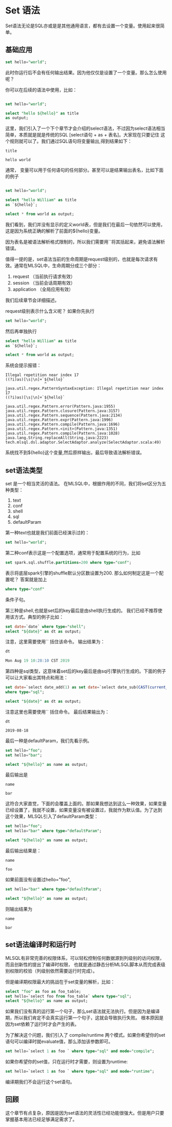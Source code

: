 # Set 语法

Set语法无论是SQL亦或是是其他通用语言，都有去设置一个变量。使用起来很简单。

## 基础应用

```sql
set hello="world";
```

此时你运行后不会有任何输出结果。因为他仅仅是设置了一个变量。那么怎么使用呢？

你可以在后续的语法中使用，比如：

```sql

set hello="world";

select "hello ${hello}" as title 
as output;
```

这里，我们引入了一个下个章节才会介绍的select语法，不过因为select语法相当简单，本质就是就是传统的SQL [select语句 + as + 表名]。大家现在只要记住
这个规则就可以了。我们通过SQL语句将变量输出,得到结果如下：


```
title

hello world
```
通常， 变量可以用于任何语句的任何部分。甚至可以是结果输出表名，比如下面的例子


```sql

set hello="world";

select "hello William" as title 
as `${hello}`;

select * from world as output;
```

我们看到，我们并没有显示的定义world表，但是我们在最后一句依然可以使用，这是因为系统正确的解析了前面的${hello}变量。

因为表名是被语法解析格式限制的，所以我们需要用``将其括起来，避免语法解析错误。


值得一提的是，set语法当前的生命周期是request级别的，也就是每次请求有效。通常在MLSQL中，生命周期分成三个部分：

1. request （当前执行请求有效）
2. session  （当前会话周期有效）
3. application （全局应用有效）

我们后续章节会详细描述。

request级别表示什么含义呢？ 如果你先执行

```sql
set hello="world";
```

然后再单独执行

```sql
select "hello William" as title 
as `${hello}`;

select * from world as output;
```

系统会提示报错：

```
Illegal repetition near index 17
((?i)as)[\s|\n]+`${hello}`
                 ^
java.util.regex.PatternSyntaxException: Illegal repetition near index 17
((?i)as)[\s|\n]+`${hello}`
                 ^
java.util.regex.Pattern.error(Pattern.java:1955)
java.util.regex.Pattern.closure(Pattern.java:3157)
java.util.regex.Pattern.sequence(Pattern.java:2134)
java.util.regex.Pattern.expr(Pattern.java:1996)
java.util.regex.Pattern.compile(Pattern.java:1696)
java.util.regex.Pattern.<init>(Pattern.java:1351)
java.util.regex.Pattern.compile(Pattern.java:1028)
java.lang.String.replaceAll(String.java:2223)
tech.mlsql.dsl.adaptor.SelectAdaptor.analyze(SelectAdaptor.scala:49)
```

系统找不到${hello}这个变量,然后原样输出，最后导致语法解析错误。


## set语法类型

set 是一个相当灵活的语法。 在MLSQL中，根据作用的不同，我们将set区分为五种类型：

1. text
2. conf
3. shell
4. sql
5. defaultParam

第一种text也就是我们前面已经演示过的：

```sql
set hello="world";
```

第二种conf表示这是一个配置选项，通常用于配置系统的行为，比如 

```sql
set spark.sql.shuffle.partitions=200 where type="conf";
```

表示将底层spark引擎的shuffle默认分区数设置为200. 那么如何制定这是一个配置呢？ 答案就是加上

```sql
where type="conf"
```

条件子句。

第三种是shell,也就是set后的key最后是由shell执行生成的。 我们已经不推荐使用该方式。典型的例子比如：

```sql
set date=`date` where type="shell";
select "${date}" as dt as output;
```
注意，这里需要使用`` 括住该命令。
输出结果为：

```sql
dt

Mon Aug 19 10:28:10 CST 2019
```

第四种是sql类型，这意味着set后的key最后是由sql引擎执行生成的。下面的例子可以让大家看出其特点和用法：

```sql
set date=`select date_add(1) as set date=`select date_sub(CAST(current_timestamp() as DATE), 1) as dt` 
where type="sql";

select "${date}" as dt as output;
```

注意这里也需要使用`` 括住命令。 最后结果输出为：

```
dt

2019-08-18
```

最后一种是defaultParam，我们先看示例。

```sql
set hello="foo";
set hello="bar";

select "${hello}" as name as output;
```

最后输出是

```
name

bar
```

这符合大家直觉，下面的会覆盖上面的。那如果我想达到这么一种效果，如果变量已经设置了，我就不设置，如果变量没有被设置过，我就作为默认值。为了达到
这个效果，MLSQL引入了defaultParam类型：

```sql
set hello="foo";
set hello="bar" where type="defaultParam";

select "${hello}" as name as output;
```

最后输出结果是：

```
name

foo
```

如果前面没有设置过hello="foo",


```sql
set hello="bar" where type="defaultParam";

select "${hello}" as name as output;
```

则输出结果为

```
name

bar
```

## set语法编译时和运行时

MLSQL有非常完善的权限体系，可以轻松控制任何数据源到列级别的访问权限，而且创新性的提出了编译时权限，
也就是通过静态分析MLSQL脚本从而完成表级别权限的校验（列级别依然需要运行时完成）。

但是编译期权限最大的挑战在于set变量的解析，比如：

```sql
select "foo" as foo as foo_table;
set hello=`select foo from foo_table` where type="sql";
select "${hello}" as name as output; 
```
如果我们没有真的运行第一个句子，那么set语法就无法执行。但是因为是编译期，所以我们肯定不会真实运行第一个句子，这就会导致执行失败。
根本原因是因为set依赖了运行时才会产生的表。

为了解决这个问题，我们引入了 compile/runtime 两个模式。如果你希望你的set语句可以编译时就evaluate值，那么添加该参数即可。

```sql
set hello=`select 1 as foo ` where type="sql" and mode="compile";
```

如果你希望你的set值，只在运行时才需要，则设置为runtime:

```sql
set hello=`select 1 as foo ` where type="sql" and mode="runtime";
```

编译期我们不会运行这个set语句。


## 回顾

这个章节有点复杂，原因是因为set语法的灵活性已经功能很强大。但是用户只要掌握基本用法已经足够满足需求了。
